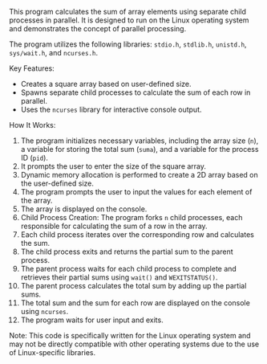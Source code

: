 This program calculates the sum of array elements using separate child processes in parallel. It is designed to run on the Linux operating system and demonstrates the concept of parallel processing.

The program utilizes the following libraries: `stdio.h`, `stdlib.h`, `unistd.h`, `sys/wait.h`, and `ncurses.h`.

Key Features:

-   Creates a square array based on user-defined size.
-   Spawns separate child processes to calculate the sum of each row in parallel.
-   Uses the `ncurses` library for interactive console output.

How It Works:

1.  The program initializes necessary variables, including the array size (`n`), a variable for storing the total sum (`suma`), and a variable for the process ID (`pid`).
2.  It prompts the user to enter the size of the square array.
3.  Dynamic memory allocation is performed to create a 2D array based on the user-defined size.
4.  The program prompts the user to input the values for each element of the array.
5.  The array is displayed on the console.
6.  Child Process Creation: The program forks `n` child processes, each responsible for calculating the sum of a row in the array.
7.  Each child process iterates over the corresponding row and calculates the sum.
8.  The child process exits and returns the partial sum to the parent process.
9.  The parent process waits for each child process to complete and retrieves their partial sums using `wait()` and `WEXITSTATUS()`.
10.  The parent process calculates the total sum by adding up the partial sums.
11.  The total sum and the sum for each row are displayed on the console using `ncurses`.
12.  The program waits for user input and exits.

Note: This code is specifically written for the Linux operating system and may not be directly compatible with other operating systems due to the use of Linux-specific libraries.
